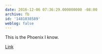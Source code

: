 ```yaml
---
date: 2016-12-06 07:36:29.000000000 -08:00
archive: fb
id: '1481038589'
weblog: false
---
```


This is the Phoenix I know.

[Link](http://www.azcentral.com/story/news/local/phoenix/2016/12/05/phoenix-middle-eastern-bakery-supporters-thanks/95021986/)